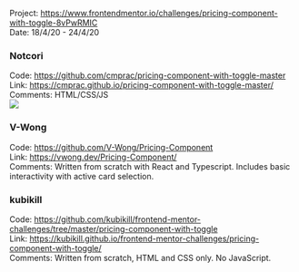 Project: https://www.frontendmentor.io/challenges/pricing-component-with-toggle-8vPwRMIC  
Date: 18/4/20 - 24/4/20

### Notcori 
Code: https://github.com/cmprac/pricing-component-with-toggle-master  
Link: https://cmprac.github.io/pricing-component-with-toggle-master/   
Comments: HTML/CSS/JS  
![](https://i.imgur.com/VtdolW6t.jpg) 

### V-Wong
Code: https://github.com/V-Wong/Pricing-Component      
Link: https://vwong.dev/Pricing-Component/     
Comments: Written from scratch with React and Typescript. Includes basic interactivity with active card selection.


### kubikill
Code: https://github.com/kubikill/frontend-mentor-challenges/tree/master/pricing-component-with-toggle      
Link: https://kubikill.github.io/frontend-mentor-challenges/pricing-component-with-toggle/      
Comments: Written from scratch, HTML and CSS only. No JavaScript.
